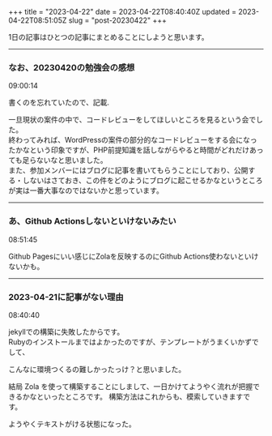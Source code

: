 +++
title = "2023-04-22"
date = 2023-04-22T08:40:40Z
updated = 2023-04-22T08:51:05Z
slug = "post-20230422"
+++

1日の記事はひとつの記事にまとめることにしようと思います。

---

### なお、20230420の勉強会の感想
09:00:14

書くのを忘れていたので、記載.  

一旦現状の案件の中で、コードレビューをしてほしいところを見るという会でした。  
終わってみれば、WordPressの案件の部分的なコードレビューをする会になったかなという印象ですが、PHP前提知識を話しながらやると時間がどれだけあっても足らないなと思いました。  
また、参加メンバーにはブログに記事を書いてもらうことにしており、公開する・しないはさておき、この件をどのようにブログに起こせるかなというところが実は一番大事なのではないかと思っています。

---

### あ、Github Actionsしないといけないみたい
08:51:45

Github Pagesにいい感じにZolaを反映するのにGithub Actions使わないといけないかも。  

---

### 2023-04-21に記事がない理由
08:40:40

jekyllでの構築に失敗したからです。  
Rubyのインストールまではよかったのですが、テンプレートがうまくいかずでして、

こんなに環境つくるの難しかったっけ？と思いました。

結局 Zola を使って構築することにしまして、一日かけてようやく流れが把握できるかなといったところです。
構築方法はこれからも、模索していきますです。

ようやくテキストがける状態になった。